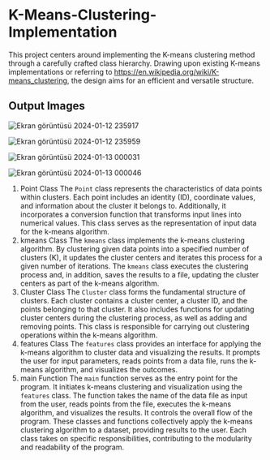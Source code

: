 # K-Means-Clustering-Implementation
This project centers around implementing the K-means clustering method through a carefully crafted class hierarchy. Drawing upon existing K-means implementations or referring to https://en.wikipedia.org/wiki/K-means_clustering, the design aims for an efficient and versatile structure.

## Output Images
![Ekran görüntüsü 2024-01-12 235917](https://github.com/Aherte/K-Means-Clustering-Implementation/assets/55800601/a746ee14-15fe-4561-83e4-2aaec591fdb4)

![Ekran görüntüsü 2024-01-12 235959](https://github.com/Aherte/K-Means-Clustering-Implementation/assets/55800601/7897a988-9cb0-42f4-ad45-5a7a39120075)

![Ekran görüntüsü 2024-01-13 000031](https://github.com/Aherte/K-Means-Clustering-Implementation/assets/55800601/5f780419-9982-4f23-8327-8ddf5e5c681f)

![Ekran görüntüsü 2024-01-13 000046](https://github.com/Aherte/K-Means-Clustering-Implementation/assets/55800601/d8d7f8df-d01d-440c-a86a-2c763324f582)

1. Point Class 
The `Point` class represents the characteristics of data points within clusters. Each point 
includes an identity (ID), coordinate values, and information about the cluster it belongs to. 
Additionally, it incorporates a conversion function that transforms input lines into numerical 
values. This class serves as the representation of input data for the k-means algorithm.
2. kmeans Class 
The `kmeans` class implements the k-means clustering algorithm. By clustering given data 
points into a specified number of clusters (K), it updates the cluster centers and iterates this 
process for a given number of iterations. The `kmeans` class executes the clustering process 
and, in addition, saves the results to a file, updating the cluster centers as part of the k-means 
algorithm.
3. Cluster Class 
The `Cluster` class forms the fundamental structure of clusters. Each cluster contains a cluster 
center, a cluster ID, and the points belonging to that cluster. It also includes functions for 
updating cluster centers during the clustering process, as well as adding and removing points. 
This class is responsible for carrying out clustering operations within the k-means algorithm.
4. features Class 
The `features` class provides an interface for applying the k-means algorithm to cluster data 
and visualizing the results. It prompts the user for input parameters, reads points from a data 
file, runs the k-means algorithm, and visualizes the outcomes.
 5. main Function 
The `main` function serves as the entry point for the program. It initiates k-means clustering 
and visualization using the `features` class. The function takes the name of the data file as 
input from the user, reads points from the file, executes the k-means algorithm, and visualizes 
the results. It controls the overall flow of the program.
These classes and functions collectively apply the k-means clustering algorithm to a dataset, 
providing results to the user. Each class takes on specific responsibilities, contributing to the 
modularity and readability of the program.
